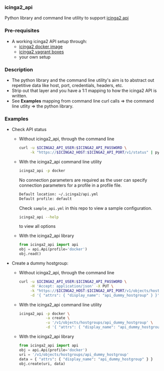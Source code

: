 ### icinga2_api

Python library and command line utility to support [icinga2 api](http://docs.icinga.org/icinga2/snapshot/doc/module/icinga2/chapter/icinga2-api)

### Pre-requisites

* A working icinga2 API setup through:
  - [icinga2 docker image](https://github.com/icinga/docker-icinga2)
  - [icinga2 vagrant boxes](https://github.com/Icinga/icinga-vagrant)
  - your own setup

### Description

* The python library and the command line utility's aim is to abstract out repetitive data like host, port, credentials, headers, etc. 
* Strip out that layer and you have a 1:1 mapping to how the icinga2 API is written. 
* See **Examples** mapping from command line curl calls => the command line utlity => the python library.

### Examples

* Check API status

  - Without icinga2_api, through the command line

    ```bash
    curl -u $ICINGA2_API_USER:$ICINGA2_API_PASSWORD \
         -k "https://$ICINGA2_HOST:$ICINGA2_API_PORT/v1/status" | python -m json.tool
    ```

  - With the icinga2_api command line utility

    ```bash
    icinga2_api -p docker
    ```

    No connection parameters are required as the user can specify connection parameters for a profile in a profile file. 

    ```bash
    Default location: ~/.icinga2/api.yml 
    Default profile: default
    ```
    
    Check ```sample_api.yml``` in this repo to view a sample configuration.

    ```bash
    icinga2_api --help
    ```

    to view all options

  - With the icinga2_api library

    ```python
    from icinga2_api import api
    obj = api.Api(profile='docker')
    obj.read()
    ```

* Create a dummy hostgroup:

  - Without icinga2_api, through the command line

    ```bash
    curl -u $ICINGA2_API_USER:$ICINGA2_API_PASSWORD \
         -H 'Accept: application/json' -X PUT \
         -k "https://$ICINGA2_HOST:$ICINGA2_API_PORT/v1/objects/hostgroups/api_dummy_hostgroup" \
         -d '{ "attrs": { "display_name": "api_dummy_hostgroup" } }' | python -m json.tool
    ```

  - With the icinga2_api command line utility

    ```bash
    icinga2_api -p docker \
                -a create \
                -u '/v1/objects/hostgroups/api_dummy_hostgroup' \
                -d '{ "attrs": { "display_name": "api_dummy_hostgroup" } }' 
    ```

  - With the icinga2_api library

    ```python
    from icinga2_api import api
    obj = api.Api(profile='docker')
    uri = '/v1/objects/hostgroups/api_dummy_hostgroup'
    data = { "attrs": { "display_name": "api_dummy_hostgroup" } }
    obj.create(uri, data)
    ```
